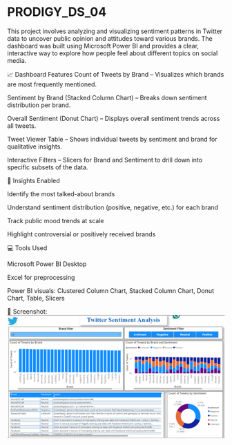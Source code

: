# PRODIGY_DS_04
This project involves analyzing and visualizing sentiment patterns in Twitter data to uncover public opinion and attitudes toward various brands. The dashboard was built using Microsoft Power BI and provides a clear, interactive way to explore how people feel about different topics on social media.

📈 Dashboard Features
Count of Tweets by Brand – Visualizes which brands are most frequently mentioned.

Sentiment by Brand (Stacked Column Chart) – Breaks down sentiment distribution per brand.

Overall Sentiment (Donut Chart) – Displays overall sentiment trends across all tweets.

Tweet Viewer Table – Shows individual tweets by sentiment and brand for qualitative insights.

Interactive Filters – Slicers for Brand and Sentiment to drill down into specific subsets of the data.

🎯 Insights Enabled

Identify the most talked-about brands

Understand sentiment distribution (positive, negative, etc.) for each brand

Track public mood trends at scale

Highlight controversial or positively received brands

💻 Tools Used

Microsoft Power BI Desktop

Excel for preprocessing

Power BI visuals: Clustered Column Chart, Stacked Column Chart, Donut Chart, Table, Slicers

📸 Screenshot: ![Dashboard Preview](https://github.com/tanvi-patel08/PRODIGY_DS_04/blob/main/snapshot%20of%20task%203.png)
